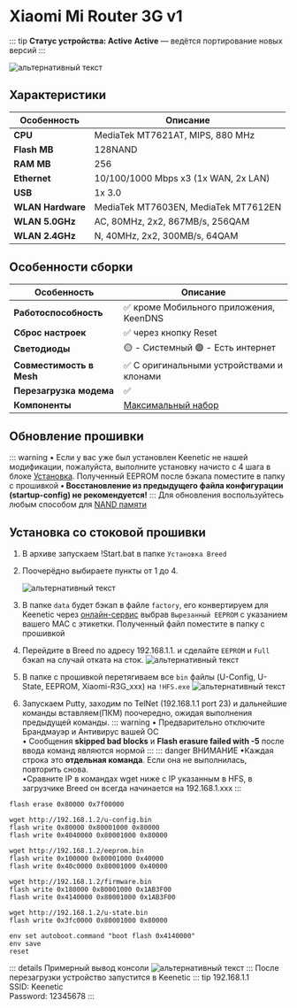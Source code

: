 # Xiaomi Mi Router 3G v1 <YezBadge type="keenetic" text="4.2.3" url="/assets/files/firmware/Xiaomi-R3Gv1.7z" />

::: tip **Статус устройства: Active**
**Active** — ведётся портирование новых версий
:::

![альтернативный текст](/assets/images/wiki/guides/Xiaomi/R3Gv1.jpg)

## Характеристики

| Особенность       | Описание                             |
|-------------------|--------------------------------------|
| **CPU**           | MediaTek MT7621AT, MIPS, 880 MHz     |
| **Flash MB**      | 128NAND                              |
| **RAM MB**        | 256                                  |
| **Ethernet**      | 10/100/1000 Mbps x3 (1x WAN, 2x LAN) |
| **USB**           | 1x 3.0                               |
| **WLAN Hardware** | MediaTek MT7603EN, MediaTek MT7612EN |
| **WLAN 5.0GHz**   | AC, 80MHz, 2x2, 867MB/s, 256QAM      |
| **WLAN 2.4GHz**   | N, 40MHz, 2x2, 300MB/s, 64QAM        |

## Особенности сборки

| Особенность              | Описание                                          |
|--------------------------|---------------------------------------------------|
| **Работоспособность**    | ✅ кроме Мобильного приложения, KeenDNS            |
| **Сброс настроек**       | ✅ через кнопку Reset                              |
| **Светодиоды**           | 🟡 - Системный 🟣 - Есть интернет                 |
| **Совместимость в Mesh** | ✅ С оригинальными устройствами и клонами          |
| **Перезагрузка модема**  | ✅                                                 |
| **Компоненты**           | [Максимальный набор](/wiki/helpful/components.md) |

## Обновление прошивки

::: warning • Если у вас уже был установлен Keenetic не нашей модификации, пожалуйста, выполните установку начисто с 4 шага в блоке [Установка](/wiki/guides/xiaomi-R3Gv1#установка-со-стоковои-прошивки). Полученный EEPROM после бэкапа поместите в папку с прошивкой
**• Восстановление из предыдущего файла конфигурации (startup-config) не рекомендуется!**
:::
Для обновления воспользуйтесь любым способом для [NAND памяти](/wiki/helpful/updateFirmware#для-nand-памяти-от-128mb)

## Установка со стоковой прошивки

1. В архиве запускаем !Start.bat в папке `Установка Breed`
2. Поочерёдно выбираете пункты от 1 до 4.

   ![альтернативный текст](/assets/images/wiki/guides/Xiaomi/install.png)

3. В папке `data` будет бэкап в файле `factory`, его конвертируем для Keenetic через [онлайн-сервис](https://yeezyio.github.io/) выбрав `Вырезанный EEPROM` с указанием вашего MAC с этикетки. Полученный файл поместите в папку с прошивкой

4. Перейдите в Breed по адресу 192.168.1.1. и сделайте `EEPROM` и `Full` бэкап на случай отката на сток.
   ![альтернативный текст](/assets/images/wiki/guides/Xiaomi/breed.jpg)
5. В папке с прошивкой перетягиваем все `bin` файлы (U-Config, U-State, EEPROM, Xiaomi-R3G_xxx) на `!HFS.exe`
   ![альтернативный текст](/assets/images/wiki/guides/TP-Link-EC330/openhfs.png)
6. Запускаем Putty, заходим по TelNet (192.168.1.1 port 23) и дальнейшие команды вставляем(ПКМ) поочередно, ожидая
   выполнения предыдущей команды.
   ::: warning
   • Предварительно отключите Брандмауэр и Антивирус вашей ОС
   <br/>• Сообщения **skipped bad blocks** и **Flash erasure failed with -5** после ввода команд являются нормой
   :::
   ::: danger ВНИМАНИЕ
   •Каждая строка это **отдельная команда**. Если она не выполнилась, повторить снова.
   <br/>•Cравните IP в командах wget ниже с IP указанным в HFS, в загрузчике Breed он всегда начинается на
   192.168.1.xxx
   :::

```shell
flash erase 0x80000 0x7f00000

wget http://192.168.1.2/u-config.bin
flash write 0x80000 0x80001000 0x80000
flash write 0x4040000 0x80001000 0x80000

wget http://192.168.1.2/eeprom.bin
flash write 0x100000 0x80001000 0x40000
flash write 0x40c0000 0x80001000 0x40000

wget http://192.168.1.2/firmware.bin
flash write 0x180000 0x80001000 0x1AB3F00
flash write 0x4140000 0x80001000 0x1AB3F00

wget http://192.168.1.2/u-state.bin
flash write 0x3fc0000 0x80001000 0x80000

env set autoboot.command "boot flash 0x4140000"
env save
reset
```

::: details Примерный вывод консоли
![альтернативный текст](/assets/images/wiki/guides/TP-Link-EC330/breedlog.png)
:::
После перезагрузки устройство запустится в Keenetic
::: tip 192.168.1.1<br/>SSID: Keenetic<br/>Password: 12345678
:::
